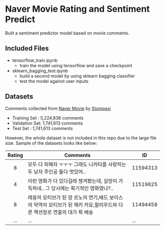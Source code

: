 # Naver Movie Rating and Sentiment Predict 
Built a sentiment predictor model based on movie comments.

## Included Files
- tensorflow_train.ipynb
    - train the model using tensorflow and save a checkpoint
- sklearn_bagging_test.ipynb
    - build a second model by using sklearn bagging classifier
    - test the model against user inputs

## Datasets
Comments collected from [Naver Movie](http://movie.naver.com) by [Stompesi](https://github.com/stompesi)
- Training Set  : 5,224,838 comments
- Validation Set: 1,741,613 comments
- Test Set      : 1,741,613 comments

However, the whole dataset is not included in this repo due to the large file size.
Sample of the datasets looks like below:

|Rating|Comments                                                                                                                 |ID      | 
|:------:|-------------------------------------------------------------------------------------------------------------------------|--------| 
|8       |모두 다 피해자 ㅜㅜㅜ 그래도 니카타를 사랑하는 두 남자 주인공 둘다 멋있어..                                              |11594313|
|4       |이런 영화가 다 있다길래 챙겨봤는데, 실망이 가득하네.. 그 당시에는 획기적인 영화였나?..                                   |11519625|
|8       |레옹의 모티브가 된 장 르노의 연기,배드 보이스의 악역의 모티브가 된 체키 카요,할리우드와 다른 액션장르 연출의 대가 뤽 베송|11494458|
|...     |... |...|


